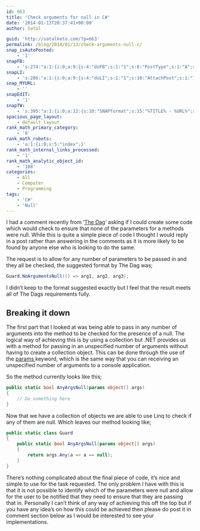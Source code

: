 ```yaml
---
id: 663
title: 'Check arguments for null in C#'
date: '2014-01-13T20:37:41+00:00'
author: Satal

guid: 'http://satalketo.com/?p=663'
permalink: /blog/2014/01/13/check-arguments-null-c/
snap_isAutoPosted:
    - '1'
snapFB:
    - 's:274:"a:1:{i:0;a:9:{s:4:"doFB";s:1:"1";s:8:"PostType";s:1:"A";s:10:"AttachPost";s:1:"1";s:10:"SNAPformat";s:51:"New post (%TITLE%) has been published on %SITENAME%";s:9:"isAutoImg";s:1:"A";s:8:"imgToUse";b:0;s:9:"isAutoURL";s:1:"A";s:8:"urlToUse";b:0;s:11:"isPrePosted";s:1:"1";}}";'
snapLI:
    - 's:286:"a:1:{i:0;a:9:{s:4:"doLI";s:1:"1";s:10:"AttachPost";s:1:"1";s:10:"SNAPformat";s:41:"New post has been published on %SITENAME%";s:11:"SNAPformatT";s:18:"New Post - %TITLE%";s:9:"isAutoImg";s:1:"A";s:8:"imgToUse";b:0;s:9:"isAutoURL";s:1:"A";s:8:"urlToUse";b:0;s:11:"isPrePosted";s:1:"1";}}";'
snap_MYURL:
    - ''
snapEdIT:
    - '1'
snapTW:
    - 's:395:"a:1:{i:0;a:12:{s:10:"SNAPformat";s:15:"%TITLE% - %URL%";s:8:"attchImg";s:1:"1";s:9:"isAutoImg";s:1:"A";s:8:"imgToUse";s:0:"";s:11:"isPrePosted";s:1:"1";s:8:"isPosted";s:1:"1";s:4:"pgID";s:18:"422829842263207936";s:5:"pDate";s:19:"2014-01-13 20:37:44";s:9:"msgFormat";s:59:"New post (%TITLE%) has been published on %SITENAME% - %URL%";s:9:"isAutoURL";s:1:"A";s:8:"urlToUse";s:0:"";s:2:"do";i:0;}}";'
spacious_page_layout:
    - default_layout
rank_math_primary_category:
    - '8'
rank_math_robots:
    - 'a:1:{i:0;s:5:"index";}'
rank_math_internal_links_processed:
    - '1'
rank_math_analytic_object_id:
    - '108'
categories:
    - All
    - Computer
    - Programming
tags:
    - 'C#'
    - 'Null'
---
```


I had a comment recently from ‘[The Dag](https://samjenkins.com/avoid-magic-strings/#comment-56 "The Dags request")‘ asking if I could create some code which would check to ensure that none of the parameters for a methods were null. While this is quite a simple piece of code I thought I would reply in a post rather than answering in the comments as it is more likely to be found by anyone else who is looking to do the same.

The request is to allow for any number of parameters to be passed in and they all be checked, the suggested format by The Dag was;

```csharp
Guard.NoArgumentsNull(() => arg1, arg2, arg3);
```

I didn’t keep to the format suggested exactly but I feel that the result meets all of The Dags requirements fully.

## Breaking it down

The first part that I looked at was being able to pass in any number of arguments into the method to be checked for the presence of a null. The logical way of achieving this is by using a collection but .NET provides us with a method for passing in an unspecified number of arguments without having to create a collection object. This can be done through the use of the [params ](http://msdn.microsoft.com/en-us/library/w5zay9db.aspx "params (C# Reference) - MSDN Documentation")keyword, which is the same way that you can receiving an unspecified number of arguments to a console application.

So the method currently looks like this;

```csharp
public static bool AnyArgsNull(params object[] args)
{
    // Do something here
}
```

Now that we have a collection of objects we are able to use Linq to check if any of them are null. Which leaves our method looking like;

```csharp
public static class Guard
{
    public static bool AnyArgsNull(params object[] args)
    {
        return args.Any(a => a == null);
    }
}
```

There’s nothing complicated about the final piece of code, it’s nice and simple to use for the task requested. The only problem I have with this is that it is not possible to identify which of the parameters were null and allow for the user to be notified that they need to ensure that they are passing that in. Personally I can’t think of any way of achieving this off the top but if you have any idea’s on how this could be achieved then please do post it in comment section below as I would be interested to see your implementations.